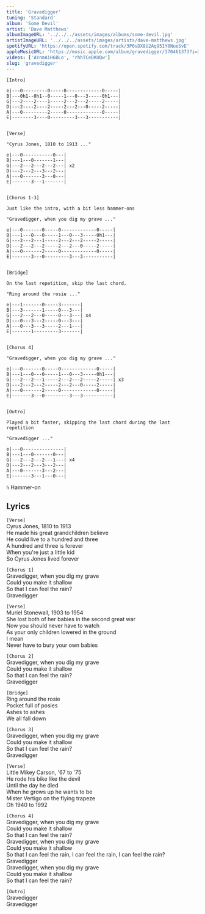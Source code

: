 ```yaml
---
title: 'Gravedigger'
tuning: 'Standard'
album: 'Some Devil'
artist: 'Dave Matthews'
albumImageURL: '../../../assets/images/albums/some-devil.jpg'
artistImageURL: '../../../assets/images/artists/dave-matthews.jpg'
spotifyURL: 'https://open.spotify.com/track/3P0sDX8U2Aq95IY0NueSvE'
appleMusicURL: 'https://music.apple.com/album/gravedigger/370461373?i=370461379'
videos: ['AYnmAiH6BLo', 'rhhTCeDKUQw']
slug: 'gravedigger'
---
```


```
[Intro]

e|---0---------0-----0-------------0-----|
B|---0h1--0h1--0-----1---0---3-----0h1---|
G|---2----2----1-----2---2---2-----2-----|
D|---2----2----2-----2---2---0-----2-----|
A|---0---------2-----0-------------0-----|
E|--------3----0---------3---3-----------|


[Verse]

"Cyrus Jones, 1810 to 1913 ..."

e|---0-----------0---|
B|---1---0-------1---|
G|---2---2---2---2---| x2
D|---2---2---3---2---|
A|---0-------3---0---|
E|-------3---1-------|


[Chorus 1-3]

Just like the intro, with a bit less hammer-ons

"Gravedigger, when you dig my grave ..."

e|---0-------0-----0-------------0-----|
B|---1---0---0-----1---0---3-----0h1---|
G|---2---2---1-----2---2---2-----2-----|
D|---2---2---2-----2---2---0-----2-----|
A|---0-------2-----0-------------0-----|
E|-------3---0---------3---3-----------|


[Bridge]

On the last repetition, skip the last chord.

"Ring around the rosie ..."

e|---1-------0-----3-------|
B|---3-------1-----0---3---|
G|---2---2---0-----0---3---| x4
D|---0---3---2-----0---3---|
A|---0---3---3-----2---1---|
E|-------1---------3-------|


[Chorus 4]

"Gravedigger, when you dig my grave ..."

e|---0-------0-----0-------------0-----|
B|---1---0---0-----1---0---3-----0h1---|
G|---2---2---1-----2---2---2-----2-----| x3
D|---2---2---2-----2---2---0-----2-----|
A|---0-------2-----0-------------0-----|
E|-------3---0---------3---3-----------|


[Outro]

Played a bit faster, skipping the last chord during the last repetition

"Gravedigger ..."

e|---0---------------|
B|---1---0-------0---|
G|---2---2---2---1---| x4
D|---2---2---3---2---|
A|---0-------3---2---|
E|-------3---1---0---|
```

`h` Hammer-on

## Lyrics

`[Verse]`  
Cyrus Jones, 1810 to 1913  
He made his great grandchildren believe  
He could live to a hundred and three  
A hundred and three is forever  
When you're just a little kid  
So Cyrus Jones lived forever

`[Chorus 1]`  
Gravedigger, when you dig my grave  
Could you make it shallow  
So that I can feel the rain?  
Gravedigger

`[Verse]`  
Muriel Stonewall, 1903 to 1954  
She lost both of her babies in the second great war  
Now you should never have to watch  
As your only children lowered in the ground  
I mean  
Never have to bury your own babies

`[Chorus 2]`  
Gravedigger, when you dig my grave  
Could you make it shallow  
So that I can feel the rain?  
Gravedigger

`[Bridge]`  
Ring around the rosie  
Pocket full of posies  
Ashes to ashes  
We all fall down

`[Chorus 3]`  
Gravedigger, when you dig my grave  
Could you make it shallow  
So that I can feel the rain?  
Gravedigger

`[Verse]`  
Little Mikey Carson, '67 to '75  
He rode his bike like the devil  
Until the day he died  
When he grows up he wants to be  
Mister Vertigo on the flying trapeze  
Oh 1940 to 1992

`[Chorus 4]`  
Gravedigger, when you dig my grave  
Could you make it shallow  
So that I can feel the rain?  
Gravedigger, when you dig my grave  
Could you make it shallow  
So that I can feel the rain, I can feel the rain, I can feel the rain?  
Gravedigger  
Gravedigger, when you dig my grave  
Could you make it shallow  
So that I can feel the rain?

`[Outro]`  
Gravedigger  
Gravedigger
